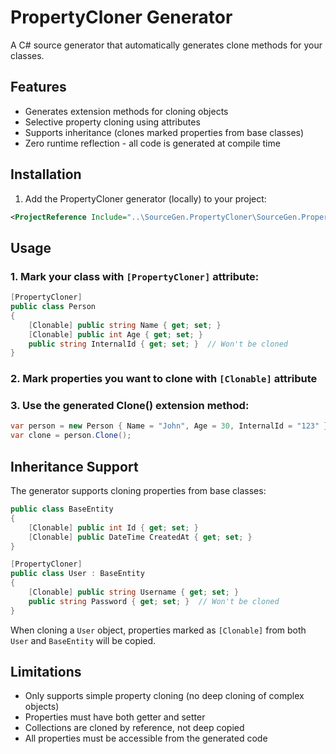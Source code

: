 # PropertyCloner Generator

A C# source generator that automatically generates clone methods for your classes.

## Features

- Generates extension methods for cloning objects
- Selective property cloning using attributes
- Supports inheritance (clones marked properties from base classes)
- Zero runtime reflection - all code is generated at compile time

## Installation

1. Add the PropertyCloner generator (locally) to your project:

```xml
<ProjectReference Include="..\SourceGen.PropertyCloner\SourceGen.PropertyCloner.csproj" OutputItemType="Analyzer" ReferenceOutputAssembly="false" />
```

## Usage

### 1. Mark your class with `[PropertyCloner]` attribute:

```csharp
[PropertyCloner]
public class Person
{
    [Clonable] public string Name { get; set; }
    [Clonable] public int Age { get; set; }
    public string InternalId { get; set; }  // Won't be cloned
}
```

### 2. Mark properties you want to clone with `[Clonable]` attribute

### 3. Use the generated Clone() extension method:

```csharp
var person = new Person { Name = "John", Age = 30, InternalId = "123" };
var clone = person.Clone();
```

## Inheritance Support

The generator supports cloning properties from base classes:

```csharp
public class BaseEntity
{
    [Clonable] public int Id { get; set; }
    [Clonable] public DateTime CreatedAt { get; set; }
}

[PropertyCloner]
public class User : BaseEntity
{
    [Clonable] public string Username { get; set; }
    public string Password { get; set; }  // Won't be cloned
}
```

When cloning a `User` object, properties marked as `[Clonable]` from both `User` and `BaseEntity` will be copied.

## Limitations

- Only supports simple property cloning (no deep cloning of complex objects)
- Properties must have both getter and setter
- Collections are cloned by reference, not deep copied
- All properties must be accessible from the generated code
